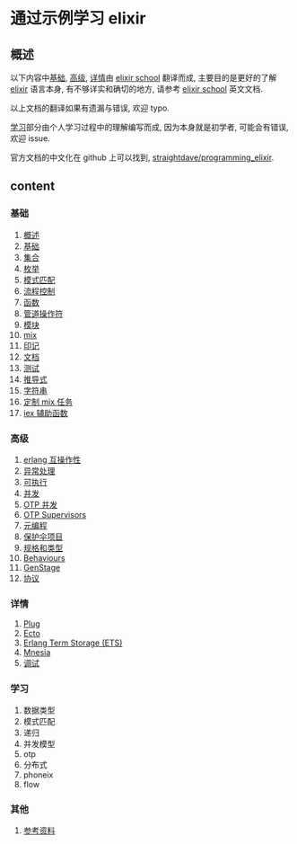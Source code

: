 # 通过示例学习 elixir

## 概述

以下内容中[基础](#基础), [高级](#高级), [详情](#详情)由 [elixir school](https://elixirschool.com/en/) 翻译而成, 主要目的是更好的了解 [elixir](https://elixir-lang.org/) 语言本身, 有不够详实和确切的地方, 请参考 [elixir school](https://elixirschool.com/en/) 英文文档.

以上文档的翻译如果有遗漏与错误, 欢迎 typo.

[学习](#学习)部分由个人学习过程中的理解编写而成, 因为本身就是初学者, 可能会有错误, 欢迎 issue.

官方文档的中文化在 github 上可以找到, [straightdave/programming_elixir](https://github.com/straightdave/programming_elixir).

## content
### 基础
1. [概述](docs/intro.md)
1. [基础](docs/basics.md)
1. [集合](docs/collections.md)
1. [枚举](docs/enum.md)
1. [模式匹配](docs/pattern-matching.md)
1. [流程控制](docs/control.md)
1. [函数](docs/functions.md)
1. [管道操作符](docs/pipe.md)
1. [模块](docs/modules.md)
1. [mix](docs/mix.md)
1. [印记](docs/sigils.md)
1. [文档](docs/documentations.md)
1. [测试](docs/testing.md)
1. [推导式](docs/comprehensions.md)
1. [字符串](docs/strings.md)
1. [定制 mix 任务](docs/mix-task.md)
1. [iex 辅助函数](docs/iex.md)


### 高级
1. [erlang 互操作性](docs/interoperability.md)
1. [异常处理](docs/error-handling.md)
1. [可执行](docs/executables.md)
1. [并发](docs/concurrency.md)
1. [OTP 并发](docs/otp-concurrency.md)
1. [OTP Supervisors](docs/otp-supervisors.md)
1. [元编程](docs/metaprogramming.md)
1. [保护伞项目](docs/umbrella.md)
1. [规格和类型](docs/spec-type.md)
1. [Behaviours](docs/behaviours.md)
1. [GenStage](docs/genstage.md)
1. [协议](docs/protocols.md)


### 详情
1. [Plug](docs/plug.md)
1. [Ecto](docs/ecto.md)
1. [Erlang Term Storage (ETS)](docs/ets.md)
1. [Mnesia](docs/mnesia.md)
1. [调试](docs/debugging.md)


### 学习
1. 数据类型
1. 模式匹配
1. 递归
1. 并发模型
1. otp
1. 分布式
1. phoneix
1. flow

### 其他
1. [参考资料](docs/ref.md)